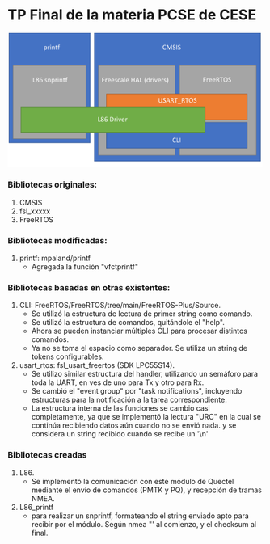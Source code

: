 # TP Final de la materia PCSE de CESE

![](img/relaciones.png "Relaciones de biblotecas")

### Bibliotecas originales:

1. CMSIS
2. fsl_xxxxx
3. FreeRTOS

### Bibliotecas modificadas: 

1. printf: mpaland/printf
   - Agregada la función "vfctprintf"

### Bibliotecas basadas en otras existentes:

1. CLI: FreeRTOS/FreeRTOS/tree/main/FreeRTOS-Plus/Source.
   - Se utilizó la estructura de lectura de primer string como comando.
   - Se utilizó la estructura de comandos, quitándole el "help".
   - Ahora se pueden instanciar múltiples CLI para procesar distintos comandos.
   - Ya no se toma el espacio como separador. Se utiliza un string de tokens configurables.
2. usart_rtos: fsl_usart_freertos (SDK LPC55S14).
   - Se utilizo similar estructura del handler, utilizando un semáforo para toda la UART, en ves de uno para Tx y otro para Rx.
   - Se cambió el "event group" por "task notifications", incluyendo estructuras para la notificación a la tarea correspondiente.
   - La estructura interna de las funciones se cambio casi completamente, ya que se implementó la lectura "URC" en la cual se continúa recibiendo datos aún cuando no se envió nada. y se considera un string recibido cuando se recibe un '\n' 

### Bibliotecas creadas

1. L86.
   - Se implementó la comunicación con este módulo de Quectel mediante el envío de comandos (PMTK y PQ), y recepción de tramas NMEA.
2. L86_printf
   - para realizar un snprintf, formateando el string enviado apto para recibir por el módulo. Según nmea "$%s*XX" es decir, se coloca un '$' al comienzo, y el checksum al final.